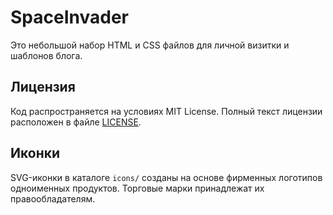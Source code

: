 # SpaceInvader

Это небольшой набор HTML и CSS файлов для личной визитки и шаблонов блога.

## Лицензия

Код распространяется на условиях MIT License. Полный текст лицензии
расположен в файле [LICENSE](./LICENSE).

## Иконки

SVG-иконки в каталоге `icons/` созданы на основе фирменных логотипов
одноименных продуктов. Торговые марки принадлежат их правообладателям.
